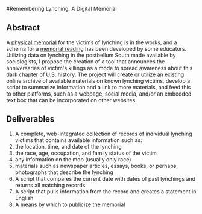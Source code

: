 #Remembering Lynching: A Digital Memorial

## Abstract
A [physical memorial](http://eji.org/news/eji-announces-plans-to-build-museum-and-national-lynching-memorial) for the victims of lynching is in the works, and a schema for a [memorial reading](http://journals.sagepub.com.ezproxy.gc.cuny.edu/doi/abs/10.1177/2332649215583841) has been developed by some educators. Utilizing data on lynching in the postbellum South made available by sociologists, I propose the creation of a tool that announces the anniversaries of victim's killings as a mode to spread awareness about this dark chapter of U.S. history. The project will create or utilize an existing online archive of available materials on known lynching victims, develop a script to summarize information and a link to more materials, and feed this to other platforms, such as a webpage, social media, and/or an embedded text box that can be incorporated on other websites. 

## Deliverables
1. A complete, web-integrated collection of records of individual lynching victims that contains available information such as:
  1. the location, time, and date of the lynching
  1. the race, age, occupation, and family status of the victim
  1. any information on the mob (usually only race)
  1. materials such as newspaper articles, essays, books, or perhaps, photographs that describe the lynching
1. A script that compares the current date with dates of past lynchings and returns all matching records
1. A script that pulls information from the record and creates a statement in English 
1. A means by which to publicize the memorial

